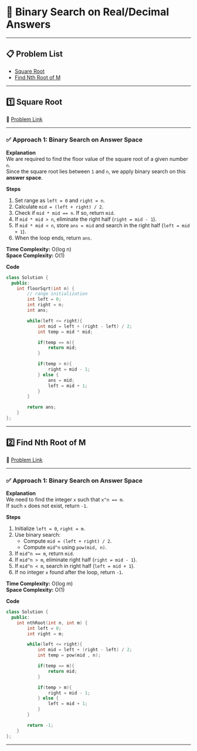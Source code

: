 # 📐 Binary Search on Real/Decimal Answers

---

## 📋 Problem List

- [Square Root](https://www.geeksforgeeks.org/problems/square-root/1)
- [Find Nth Root of M](https://www.geeksforgeeks.org/problems/find-nth-root-of-m5843/1)

---

## 1️⃣ Square Root  
🔗 [Problem Link](https://www.geeksforgeeks.org/problems/square-root/1)

---

### ✅ Approach 1: Binary Search on Answer Space

**Explanation**  
We are required to find the floor value of the square root of a given number `n`.  
Since the square root lies between `1` and `n`, we apply binary search on this **answer space**.

**Steps**
1. Set range as `left = 0` and `right = n`.
2. Calculate `mid = (left + right) / 2`.
3. Check if `mid * mid == n`. If so, return `mid`.
4. If `mid * mid > n`, eliminate the right half (`right = mid - 1`).
5. If `mid * mid < n`, store `ans = mid` and search in the right half (`left = mid + 1`).
6. When the loop ends, return `ans`.

**Time Complexity:** O(log n)  
**Space Complexity:** O(1)

**Code**
```cpp
class Solution {
  public:
    int floorSqrt(int n) {
        // range initialization
        int left = 0;
        int right = n;
        int ans;

        while(left <= right){
            int mid = left + (right - left) / 2;
            int temp = mid * mid;

            if(temp == n){
                return mid;
            }

            if(temp > n){
                right = mid - 1;
            } else {
                ans = mid;
                left = mid + 1;
            }
        }

        return ans;
    }
};
```

---

## 2️⃣ Find Nth Root of M  
🔗 [Problem Link](https://www.geeksforgeeks.org/problems/find-nth-root-of-m5843/1)

---

### ✅ Approach 1: Binary Search on Answer Space

**Explanation**  
We need to find the integer `x` such that `x^n == m`.  
If such `x` does not exist, return `-1`.

**Steps**
1. Initialize `left = 0`, `right = m`.
2. Use binary search:
   - Compute `mid = (left + right) / 2`.
   - Compute `mid^n` using `pow(mid, n)`.
3. If `mid^n == m`, return `mid`.
4. If `mid^n > m`, eliminate right half (`right = mid - 1`).
5. If `mid^n < m`, search in right half (`left = mid + 1`).
6. If no integer `x` found after the loop, return `-1`.

**Time Complexity:** O(log m)  
**Space Complexity:** O(1)

**Code**
```cpp
class Solution {
  public:
    int nthRoot(int n, int m) {
        int left = 0;
        int right = m;

        while(left <= right){
            int mid = left + (right - left) / 2;
            int temp = pow(mid , n);

            if(temp == m){
                return mid;
            }

            if(temp > m){
                right = mid - 1;
            } else {
                left = mid + 1;
            }
        }

        return -1;
    }
};
```

---
